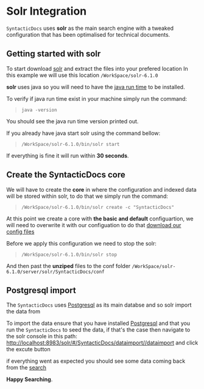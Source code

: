 # Solr Integration 

`SyntacticDocs` uses **solr** as the main search engine 
with a tweaked configuration that has been optimalised 
for technical documents. 

## Getting started with solr

To start download [solr](http://archive.apache.org/dist/lucene/solr/6.1.0/) 
and extract the files into your prefered location 
In this example we will use this location `/WorkSpace/solr-6.1.0`

**solr** uses java so you will need to have the 
[java run time](https://java.com/en/download/) to be installed.

To verify if java run time exist in your machine simply run the command: 

> `java -version `

You should see the java run time version printed out.

If you already have java start solr using the command bellow:

> `/WorkSpace/solr-6.1.0/bin/solr start`

If everything is fine it will run within **30 seconds**.

## Create the SyntacticDocs core

We will have to create the **core** in where the configuration 
and indexed data will be stored within solr, 
to do that we simply run the command:

> `/WorkSpace/solr-6.1.0/bin/solr create -c "SyntacticDocs"`

At this point we create a core with **the basic and default** configuartion, 
we will need to overwrite it with our configuation to do that 
[download our config files](https://github.com/benhallouk/syntactic-docs/archive/solr_config.zip)

Before we apply this configuration we need to stop the solr:

> `/WorkSpace/solr-6.1.0/bin/solr stop`

And then past the **unziped** files to the conf folder `/WorkSpace/solr-6.1.0/server/solr/SyntacticDocs/conf` 

## Postgresql import

The `SyntacticDocs` uses [Postgresql](https://www.postgresql.org/download/) 
as its main databse and so solr import the data from

To import the data ensure that you have installed 
[Postgresql](https://www.postgresql.org/download/) and that you run the 
`SyntacticDocs` to seed the data, if that's the case then navigate to the solr console in this path: 
[http://localhost:8983/solr/#/SyntacticDocs/dataimport//dataimport](http://localhost:8983/solr/#/SyntacticDocs/dataimport//dataimport)
and click the excute button 

if everything went as expected you should see some data coming back from the 
[search](http://localhost:8983/solr/SyntacticDocs/select?indent=on&q=*:*&wt=json)

**Happy Searching**.